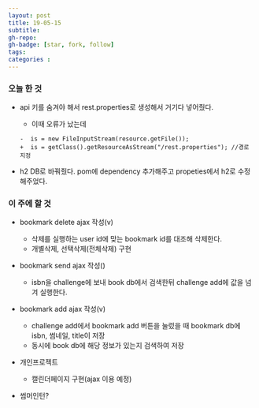 ```yaml
---
layout: post
title: 19-05-15
subtitle: 
gh-repo: 
gh-badge: [star, fork, follow]
tags:  
categories :  
---
```


### 오늘 한 것 
- api 키를 숨겨야 해서 rest.properties로 생성해서 거기다 넣어줬다.
    - 이때 오류가 났는데
    ~~~
    -  is = new FileInputStream(resource.getFile());
    +  is = getClass().getResourceAsStream("/rest.properties"); //경로 지정
    ~~~

- h2 DB로 바꿔줬다. pom에 dependency 추가해주고 propeties에서 h2로 수정해주었다.

### 이 주에 할 것

- bookmark delete ajax 작성(v)
    - 삭제를 실행하는 user id에 맞는 bookmark id를 대조해 삭제한다.
    - 개별삭제, 선택삭제(전체삭제) 구현
- bookmark send ajax 작성()
    - isbn을 challenge에 보내 book db에서 검색한뒤 challenge add에 값을 넘겨 실행한다.
- bookmark add ajax 작성(v)
    - challenge add에서 bookmark add 버튼을 눌렀을 때 bookmark db에 isbn, 썸네일, title이 저장
    - 동시에 book db에 해당 정보가 있는지 검색하여 저장

- 개인프로젝트
    - 캘린더페이지 구현(ajax 이용 예정)

- 썸머인턴?